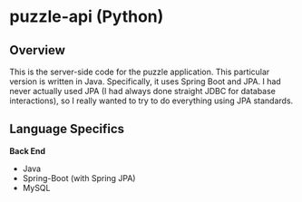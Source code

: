 # puzzle-api (Python)

## Overview
This is the server-side code for the puzzle application. This particular version is written in Java. Specifically, it uses Spring Boot and JPA. I had never actually used JPA (I had always done straight JDBC for database interactions), so I really wanted to try to do everything using JPA standards.

## Language Specifics

**Back End**
* Java
* Spring-Boot (with Spring JPA)
* MySQL
